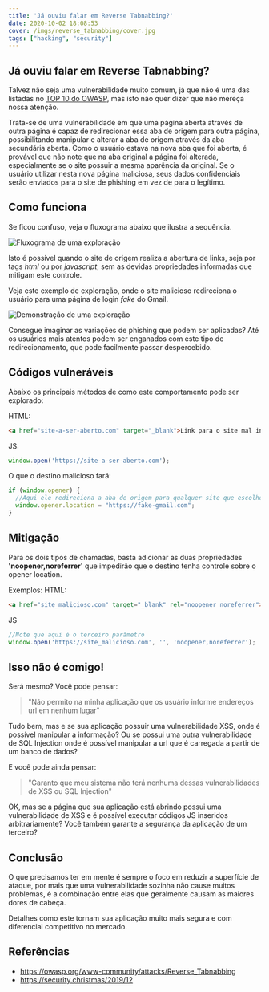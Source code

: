 ```yaml
---
title: 'Já ouviu falar em Reverse Tabnabbing?'
date: 2020-10-02 18:08:53
cover: /imgs/reverse_tabnabbing/cover.jpg
tags: ["hacking", "security"]
---
```


## Já ouviu falar em Reverse Tabnabbing?

Talvez não seja uma vulnerabilidade muito comum, já que não é uma das listadas no [TOP 10 do OWASP](https://owasp.org/www-project-top-ten/OWASP_Top_Ten_2017/Top_10-2017_Top_10), mas isto não quer dizer que não mereça nossa atenção.

Trata-se de uma vulnerabilidade em que uma página aberta através de outra página é capaz de redirecionar essa aba de origem para outra página, possibilitando manipular e alterar a aba de origem através da aba secundária aberta. Como o usuário estava na nova aba que foi aberta, é provável que não note que na aba original a página foi alterada, especialmente se o site possuir a mesma aparência da original. Se o usuário utilizar nesta nova página maliciosa, seus dados confidenciais serão enviados para o site de phishing em vez de para o legítimo.

## Como funciona
Se ficou confuso, veja o fluxograma abaixo que ilustra a sequência.

![Fluxograma de uma exploração](/imgs/reverse_tabnabbing/reverso_tabnabbing_diagram.png)

Isto é possível quando o site de origem realiza a abertura de links, seja por tags *html* ou por *javascript*, sem as devidas propriedades informadas que mitigam este controle.

Veja este exemplo de exploração, onde o site malicioso redireciona o usuário para uma página de login *fake* do Gmail.

![Demonstração de uma exploração](/imgs/reverse_tabnabbing/reverse_tabnabbing_demo.gif)

Consegue imaginar as variações de phishing que podem ser aplicadas? Até os usuários mais atentos podem ser enganados com este tipo de redirecionamento, que pode facilmente passar despercebido.

## Códigos vulneráveis

Abaixo os principais métodos de como este comportamento pode ser explorado:

HTML:

```html
<a href="site-a-ser-aberto.com" target="_blank">Link para o site mal intencionado</a>
```

JS:

```js
window.open('https://site-a-ser-aberto.com');
```

O que o destino malicioso fará:

```js
if (window.opener) {    
  //Aqui ele redireciona a aba de origem para qualquer site que escolher
  window.opener.location = "https://fake-gmail.com"; 
}
```

## Mitigação

Para os dois tipos de chamadas, basta adicionar as duas propriedades **'noopener,noreferrer'** que impedirão que o destino tenha controle sobre o opener location.

Exemplos:
HTML:
```html
<a href="site_malicioso.com" target="_blank" rel="noopener noreferrer">Link para site malicioso</a>
```

JS
```js
//Note que aqui é o terceiro parâmetro
window.open('https://site_malicioso.com', '', 'noopener,noreferrer');
```
## Isso não é comigo!

Será mesmo? Você pode pensar:
> "Não permito na minha aplicação que os usuário informe endereços url em nenhum lugar"

Tudo bem, mas e se sua aplicação possuir uma vulnerabilidade XSS, onde é possível manipular a informação? Ou se possui uma outra vulnerabilidade de SQL Injection onde é possível manipular a url que é carregada a partir de um banco de dados?

E você pode ainda pensar:
> "Garanto que meu sistema não terá nenhuma dessas vulnerabilidades de XSS ou SQL Injection"

OK, mas se a página que sua aplicação está abrindo possui uma vulnerabilidade de XSS e é possível executar códigos JS inseridos arbitrariamente? Você também garante a segurança da aplicação de um terceiro?

## Conclusão

O que precisamos ter em mente é sempre o foco em reduzir a superfície de ataque, por mais que uma vulnerabilidade sozinha não cause muitos problemas, é a combinação entre elas que geralmente causam as maiores dores de cabeça.

Detalhes como este tornam sua aplicação muito mais segura e com diferencial competitivo no mercado.


## Referências

- <https://owasp.org/www-community/attacks/Reverse_Tabnabbing>
- <https://security.christmas/2019/12>